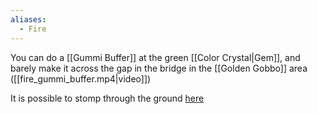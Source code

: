 ```yaml
---
aliases:
  - Fire
---
```

You can do a [[Gummi Buffer]] at the green [[Color Crystal|Gem]], and barely make it across the gap in the bridge in the [[Golden Gobbo]] area ([[fire_gummi_buffer.mp4|video]])

It is possible to stomp through the ground [here](https://discord.com/channels/313375426112389123/476594364106276870/895823074576990250)